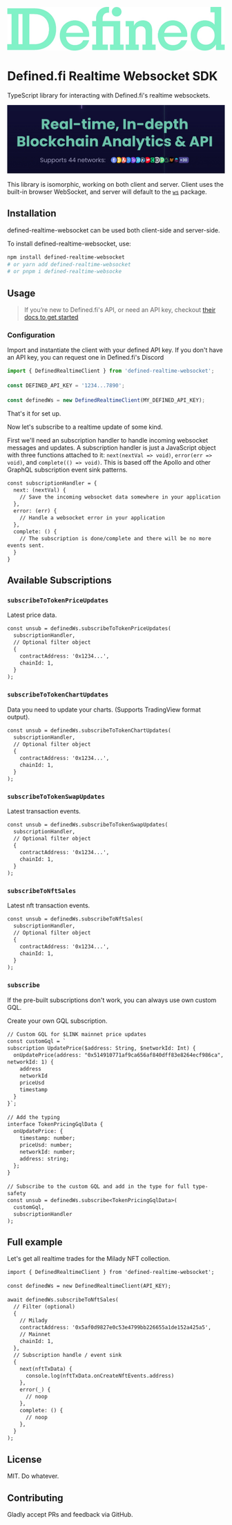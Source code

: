 ![Defined logo](./logo.jpg)

# Defined.fi Realtime Websocket SDK

TypeScript library for interacting with Defined.fi's realtime websockets.

![Defined Banner](./banner.jpg)

This library is isomorphic, working on both client and server. Client uses the built-in browser WebSocket, and server will default to the [`ws`](https://github.com/websockets/ws) package.

## Installation

defined-realtime-websocket can be used both client-side and server-side.

To install defined-realtime-websocket, use:

```bash
npm install defined-realtime-websocket
# or yarn add defined-realtime-websocket
# or pnpm i defined-realtime-websocke
```

## Usage

> If you’re new to Defined.fi's API, or need an API key, checkout [their docs to get started](https://docs.defined.fi/)

### Configuration

Import and instantiate the client with your defined API key. If you don't have an API key, you can request one in Defined.fi's Discord

```ts
import { DefinedRealtimeClient } from 'defined-realtime-websocket';

const DEFINED_API_KEY = '1234...7890';

const definedWs = new DefinedRealtimeClient(MY_DEFINED_API_KEY);
```

That's it for set up.

Now let's subscribe to a realtime update of some kind.

First we'll need an subscription handler to handle incoming websocket messages and updates. A subscription handler is just a JavaScript object with three functions attached to it: `next(nextVal => void)`, `error(err => void)`, and `complete(() => void)`. This is based off the Apollo and other GraphQL subscription event sink patterns.

```tsx
const subscriptionHandler = {
  next: (nextVal) {
    // Save the incoming websocket data somewhere in your application
  },
  error: (err) {
    // Handle a websocket error in your application
  },
  complete: () {
    // The subscription is done/complete and there will be no more events sent.
  }
}
```

## Available Subscriptions

### `subscribeToTokenPriceUpdates`

Latest price data.

```tsx
const unsub = definedWs.subscribeToTokenPriceUpdates(
  subscriptionHandler,
  // Optional filter object
  {
    contractAddress: '0x1234...',
    chainId: 1,
  }
);
```

### `subscribeToTokenChartUpdates`

Data you need to update your charts. (Supports TradingView format output).

```tsx
const unsub = definedWs.subscribeToTokenChartUpdates(
  subscriptionHandler,
  // Optional filter object
  {
    contractAddress: '0x1234...',
    chainId: 1,
  }
);
```

### `subscribeToTokenSwapUpdates`

Latest transaction events.

```tsx
const unsub = definedWs.subscribeToTokenSwapUpdates(
  subscriptionHandler,
  // Optional filter object
  {
    contractAddress: '0x1234...',
    chainId: 1,
  }
);
```

### `subscribeToNftSales`

Latest nft transaction events.

```tsx
const unsub = definedWs.subscribeToNftSales(
  subscriptionHandler,
  // Optional filter object
  {
    contractAddress: '0x1234...',
    chainId: 1,
  }
);
```

### `subscribe`

If the pre-built subscriptions don't work, you can always use own custom GQL.

Create your own GQL subscription.

```tsx
// Custom GQL for $LINK mainnet price updates
const customGql = `
subscription UpdatePrice($address: String, $networkId: Int) {
  onUpdatePrice(address: "0x514910771af9ca656af840dff83e8264ecf986ca", networkId: 1) {
    address
    networkId
    priceUsd
    timestamp
  }
}`;

// Add the typing
interface TokenPricingGqlData {
  onUpdatePrice: {
    timestamp: number;
    priceUsd: number;
    networkId: number;
    address: string;
  };
}

// Subscribe to the custom GQL and add in the type for full type-safety
const unsub = definedWs.subscribe<TokenPricingGqlData>(
  customGql,
  subscriptionHandler
);
```

## Full example

Let's get all realtime trades for the Milady NFT collection.

```tsx
import { DefinedRealtimeClient } from 'defined-realtime-websocket';

const definedWs = new DefinedRealtimeClient(API_KEY);

await definedWs.subscribeToNftSales(
  // Filter (optional)
  {
    // Milady
    contractAddress: '0x5af0d9827e0c53e4799bb226655a1de152a425a5',
    // Mainnet
    chainId: 1,
  },
  // Subscription handle / event sink
  {
    next(nftTxData) {
      console.log(nftTxData.onCreateNftEvents.address)
    },
    error(_) {
      // noop
    },
    complete: () {
      // noop
    },
  }
);

```

## License

MIT. Do whatever.

## Contributing

Gladly accept PRs and feedback via GitHub.

